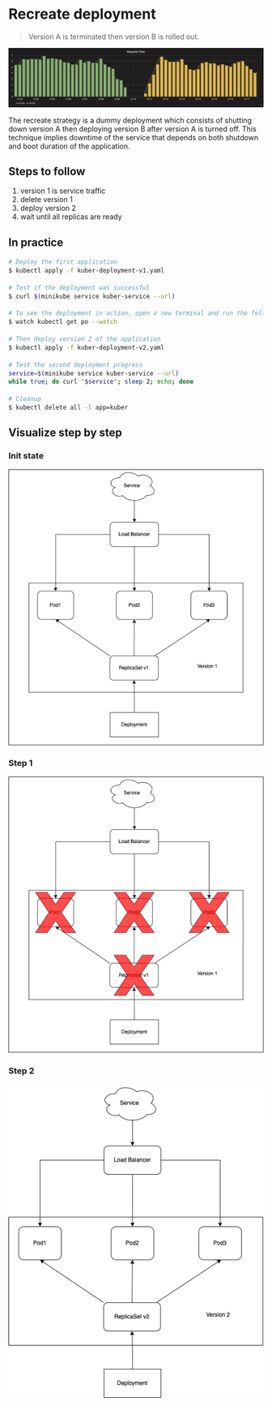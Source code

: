 # Recreate deployment

> Version A is terminated then version B is rolled out.

![kubernetes recreate deployment](grafana-recreate.png)

The recreate strategy is a dummy deployment which consists of shutting down
version A then deploying version B after version A is turned off. This technique
implies downtime of the service that depends on both shutdown and boot duration
of the application.

## Steps to follow

1. version 1 is service traffic
1. delete version 1
1. deploy version 2
1. wait until all replicas are ready

## In practice

```bash
# Deploy the first application
$ kubectl apply -f kuber-deployment-v1.yaml

# Test if the deployment was successful
$ curl $(minikube service kuber-service --url)

# To see the deployment in action, open a new terminal and run the following command
$ watch kubectl get po --watch

# Then deploy version 2 of the application
$ kubectl apply -f kuber-deployment-v2.yaml

# Test the second deployment progress
service=$(minikube service kuber-service --url)
while true; do curl "$service"; sleep 2; echo; done

# Cleanup
$ kubectl delete all -l app=kuber
```

## Visualize step by step 

### Init state

![recreate init state](./recreate_init_state.png)

### Step 1

![recreate step 1](./recreate_step_1.png)

### Step 2

![recreate step 2](./recreate_step_2.png)
